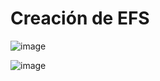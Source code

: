 # Creación de EFS

![image](https://github.com/user-attachments/assets/00133641-157c-46c3-8266-fbd7d742c81a)

![image](https://github.com/user-attachments/assets/51a2433a-ffc5-4fc2-910c-325060070305)

